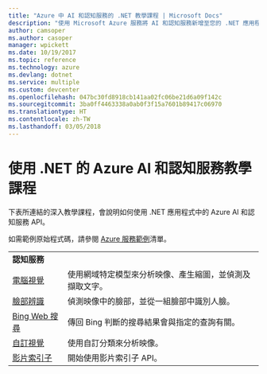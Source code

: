 ```yaml
---
title: "Azure 中 AI 和認知服務的 .NET 教學課程 | Microsoft Docs"
description: "使用 Microsoft Azure 服務將 AI 和認知服務新增至您的 .NET 應用程式。"
author: camsoper
ms.author: casoper
manager: wpickett
ms.date: 10/19/2017
ms.topic: reference
ms.technology: azure
ms.devlang: dotnet
ms.service: multiple
ms.custom: devcenter
ms.openlocfilehash: 047bc30fd8918cb141aa02fc06be21d6a09f142c
ms.sourcegitcommit: 3ba0ff4463338a0ab0f3f15a7601b89417c06970
ms.translationtype: HT
ms.contentlocale: zh-TW
ms.lasthandoff: 03/05/2018
---
```

# <a name="azure-ai-and-cognitive-service-tutorials-using-net"></a>使用 .NET 的 Azure AI 和認知服務教學課程

下表所連結的深入教學課程，會說明如何使用 .NET 應用程式中的 Azure AI 和認知服務 API。 

如需範例原始程式碼，請參閱 [Azure 服務範例](https://azure.microsoft.com/resources/samples/?platform=dotnet)清單。

| | |
|---|---|
| **認知服務**| |
| [電腦視覺][1] | 使用網域特定模型來分析映像、產生縮圖，並偵測及擷取文字。 | 
| [臉部辨識][2] | 偵測映像中的臉部，並從一組臉部中識別人臉。 | 
| [Bing Web 搜尋][3]| 傳回 Bing 判斷的搜尋結果會與指定的查詢有關。 |
| [自訂視覺][4] | 使用自訂分類來分析映像。 |
| [影片索引子][5] | 開始使用影片索引子 API。|

[1]: /azure/cognitive-services/computer-vision/tutorials/csharptutorial
[2]: /azure/cognitive-services/face/tutorials/faceapiincsharptutorial
[3]: /azure/cognitive-services/bing-web-search/csharp-ranking-tutorial
[4]: /azure/cognitive-services/custom-vision-service/csharp-tutorial
[5]: /azure/cognitive-services/video-indexer/video-indexer-use-apis

